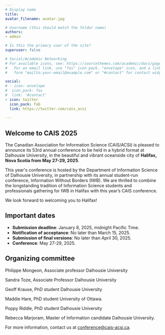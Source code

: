 ```yaml
---
# Display name
title: 	
avatar_filename: avatar.jpg

# Username (this should match the folder name)
authors:
- admin

# Is this the primary user of the site?
superuser: false

# Social/Academic Networking
# For available icons, see: https://sourcethemes.com/academic/docs/page-builder/#icons
#   For an email link, use "fas" icon pack, "envelope" icon, and a link in the
#   form "mailto:your-email@example.com" or "#contact" for contact widget.

social:
# - icon: envelope
#  icon_pack: fas
#  link: '#contact'
- icon: twitter
  icon_pack: fab
  link: https://twitter.com/cais_acsi
  
---
```

## Welcome to CAIS 2025

The Canadian Association for Information Science (CAIS/ACSI) is pleased to announce its 53rd annual conference to be held in a hybrid format at Dalhousie University, in the beautiful and vibrant oceanside city of <strong>Halifax, Nova Scotia from May 27-29, 2025</strong>. 

This year's conference is hosted by the Department of Information Science of Dalhousie University, in partnership with its annual student-run conference, Information Without Borders (IWB). We are thrilled to combine the longstanding tradition of Information Science students and professionals gathering for IWB in Halifax with this year’s CAIS conference.

We look forward to welcoming you to Halifax!


## Important dates 

- <strong>Submission deadline</strong>: January 8, 2025, midnight Pacific Time.
- <strong>Notification of acceptance</strong>: No later than March 15, 2025.
- <strong>Submission of final versions</strong>: No later than April 30, 2025.
- <strong>Conference</strong>: May 27-29, 2025.

## Organizing committee
Philippe Mongeon, Associate professor
Dalhousie University

Sandra Toze, Associate Professor 
Dalhousie University

Geoff Krause, PhD student
Dalhousie University

Maddie Hare, PhD student
University of Ottawa.

Poppy Riddle, PhD student
Dalhousie University

Rebecca Marjoram, Master of Information candidate
Dalhousie University. 

For more information, contact us at <a href=mailto:conference@cais-acsi.ca>conference@cais-acsi.ca</a>.

